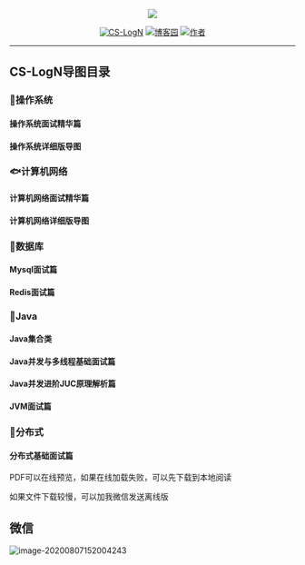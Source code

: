

<p align="center">
<a href="https://github.com/Snailclimb/JavaGuide" target="_blank">
	<img src="https://img2020.cnblogs.com/blog/1454456/202008/1454456-20200807153026821-1219041344.png" width=""/>
</a>
</p>

<p align="center">
  <a href="https://github.com/FISHers6/CS-LogN"><img src="https://img.shields.io/badge/CS--LogN-%E9%9D%A2%E8%AF%95%E5%AF%BC%E5%9B%BE-green" alt="CS-LogN"></a>
  <a href="https://www.cnblogs.com/fisherss/"><img src="https://img.shields.io/badge/%E5%8D%9A%E5%AE%A2%E5%9B%AD-FISHers-orange" alt="博客园"></a>
    <a href="#微信"><img src="https://img.shields.io/badge/%E8%81%94%E7%B3%BB-%E4%BD%9C%E8%80%85%E5%BE%AE%E4%BF%A1-blue" alt="作者"></a>
</p>



---

## CS-LogN导图目录

### &#x1F42C;操作系统

#### 操作系统面试精华篇

#### 操作系统详细版导图

### &#x1F41F;计算机网络

#### 计算机网络面试精华篇

#### 计算机网络详细版导图

### &#x1F420;数据库

#### Mysql面试篇

#### Redis面试篇

### &#x1F421;Java

#### Java集合类

#### Java并发与多线程基础面试篇

#### Java并发进阶JUC原理解析篇

#### JVM面试篇

### &#x1F427;分布式

#### 分布式基础面试篇



PDF可以在线预览，如果在线加载失败，可以先下载到本地阅读

如果文件下载较慢，可以加我微信发送离线版



## 微信



![image-20200807152004243](https://img2020.cnblogs.com/blog/1454456/202008/1454456-20200807153114033-1605861078.png)

